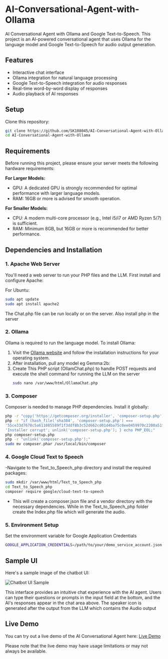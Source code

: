 # AI-Conversational-Agent-with-Ollama
AI Conversational Agent with Ollama and Google Text-to-Speech.
This project is an AI-powered conversational agent that uses Ollama for the language model and Google Text-to-Speech for audio output generation.

## Features

- Interactive chat interface
- Ollama integration for natural language processing
- Google Text-to-Speech integration for audio responses
- Real-time word-by-word display of responses
- Audio playback of AI responses

## Setup

 Clone this repository:
 ```bash
 git clone https://github.com/SK108045/AI-Conversational-Agent-with-Ollama.git
 cd AI-Conversational-Agent-with-Ollama
 ```

## Requirements

Before running this project, please ensure your server meets the following hardware requirements:

 **For Larger Models:**
  - GPU: A dedicated GPU is strongly recommended for optimal performance with larger language 
    models.
  - RAM: 16GB or more is advised for smooth operation.

 **For Smaller Models:**
  - CPU: A modern multi-core processor (e.g., Intel i5/i7 or AMD Ryzen 5/7) is sufficient.
  - RAM: Minimum 8GB, but 16GB or more is recommended for better performance.

## Dependencies and Installation

### 1. Apache Web Server

 You'll need a web server to run your PHP files and the LLM.
 First install and configure Apache:

 For Ubuntu:
 ```bash
 sudo apt update
 sudo apt install apache2
 ```
 The Chat.php file can be run locally or on the server.
 Also install php in the server
### 2. Ollama

 Ollama is required to run the language model. To install Ollama:

 1. Visit the [Ollama website](https://ollama.com/download) and follow the installation instructions for your operating system.
 2. After installation, pull any model eg Gemma:2b:
 3. Create This PHP script (OllamChat.php) to handle POST requests and execute the shell command for running the LLM on the server
    ```bash
    sudo nano /var/www/html/OllamaChat.php
    ```
### 3. Composer

 Composer is needed to manage PHP dependencies. Install it globally:

 ``` bash
 php -r "copy('https://getcomposer.org/installer', 'composer-setup.php');"
 php -r "if (hash_file('sha384', 'composer-setup.php') === 
 '55ce33d7678c5a611085589f1f3ddf8b3c52d662cd01d4ba75c0ee0459970c2200a51f492d557530c71c15d8dba01eae') { echo 'Installer verified'; } else { echo 
 'Installer corrupt'; unlink('composer-setup.php'); } echo PHP_EOL;"
 php composer-setup.php
 php -r "unlink('composer-setup.php');"
 sudo mv composer.phar /usr/local/bin/composer
 ```

### 4. Google Cloud Text to Speech
 -Navigate to the Text_to_Speech_php directory and install the required packages:

 ```bash
 sudo mkdir /var/www/html/Text_to_Speech_php
 cd Text_to_Speech_php
 composer require google/cloud-text-to-speech
 ```
 - This will create a composer.json file and a vendor directory with the necessary dependencies. While in the Text_to_Speech_php folder create 
   the Index.php file which will generate the audio.

### 5. Environment Setup
 Set the environment variable for Google Application Credentials
 ```bash 
 GOOGLE_APPLICATION_CREDENTIALS=/path/to/your/demo_service_account.json
 ```

## Sample UI

Here's a sample image of the chatbot UI:

![Chatbot UI Sample](https://simkafire.com/img/ChatBot.png)

This interface provides an intuitive chat experience with the AI agent. Users can type their questions or prompts in the input field at the bottom, and the AI's responses appear in the chat area above. The speaker icon is generated after the output from the LLM which contains the Audio output

## Live Demo

You can try out a live demo of the AI Conversational Agent here: [Live Demo](https://sk10codebase.online/ChatBot/index.php)

Please note that the live demo may have usage limitations or may not always be available.




